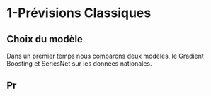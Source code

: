 # 1-Prévisions Classiques

## Choix du modèle
Dans un premier temps nous comparons deux modèles, le Gradient Boosting et SeriesNet sur les données nationales.

## Pr
